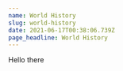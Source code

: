 ```yaml
---
name: World History
slug: world-history
date: 2021-06-17T00:38:06.739Z
page_headline: World History
---
```


Hello there
